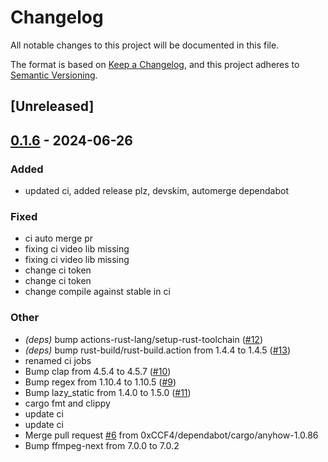 # Changelog
All notable changes to this project will be documented in this file.

The format is based on [Keep a Changelog](https://keepachangelog.com/en/1.0.0/),
and this project adheres to [Semantic Versioning](https://semver.org/spec/v2.0.0.html).

## [Unreleased]

## [0.1.6](https://github.com/0xCCF4/PhotoSort/compare/v0.1.5...v0.1.6) - 2024-06-26

### Added
- updated ci, added release plz, devskim, automerge dependabot

### Fixed
- ci auto merge pr
- fixing ci video lib missing
- fixing ci video lib missing
- change ci token
- change ci token
- change compile against stable in ci

### Other
- *(deps)* bump actions-rust-lang/setup-rust-toolchain ([#12](https://github.com/0xCCF4/PhotoSort/pull/12))
- *(deps)* bump rust-build/rust-build.action from 1.4.4 to 1.4.5 ([#13](https://github.com/0xCCF4/PhotoSort/pull/13))
- renamed ci jobs
- Bump clap from 4.5.4 to 4.5.7 ([#10](https://github.com/0xCCF4/PhotoSort/pull/10))
- Bump regex from 1.10.4 to 1.10.5 ([#9](https://github.com/0xCCF4/PhotoSort/pull/9))
- Bump lazy_static from 1.4.0 to 1.5.0 ([#11](https://github.com/0xCCF4/PhotoSort/pull/11))
- cargo fmt and clippy
- update ci
- update ci
- Merge pull request [#6](https://github.com/0xCCF4/PhotoSort/pull/6) from 0xCCF4/dependabot/cargo/anyhow-1.0.86
- Bump ffmpeg-next from 7.0.0 to 7.0.2
